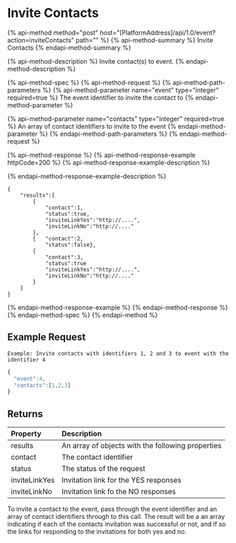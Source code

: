 # Invite Contacts

{% api-method method="post" host="\[PlatformAddress\]/api/1.0/event?action=inviteContacts" path="" %}
{% api-method-summary %}
Invite Contacts
{% endapi-method-summary %}

{% api-method-description %}
Invite contact\(s\) to event.
{% endapi-method-description %}

{% api-method-spec %}
{% api-method-request %}
{% api-method-path-parameters %}
{% api-method-parameter name="event" type="integer" required=true %}
The event identifier to invite the contact to
{% endapi-method-parameter %}

{% api-method-parameter name="contacts" type="integer" required=true %}
An array of contact identifiers to invite to the event
{% endapi-method-parameter %}
{% endapi-method-path-parameters %}
{% endapi-method-request %}

{% api-method-response %}
{% api-method-response-example httpCode=200 %}
{% api-method-response-example-description %}

{% endapi-method-response-example-description %}

```text
{
    "results":[
        {
            "contact":1,
            "status":true,
            "inviteLinkYes":"http://....",
            "inviteLinkNo":"http://...."
        },
        {   "contact":2,
            "status":false},
        {
            "contact":3,
            "status":true
            "inviteLinkYes":"http://....",
            "inviteLinkNo":"http://...."
        }
    ]
}
```
{% endapi-method-response-example %}
{% endapi-method-response %}
{% endapi-method-spec %}
{% endapi-method %}

## Example Request

`Example: Invite contacts with identifiers 1, 2 and 3 to event with the identifier 4`

```javascript
{
  "event":4,
  "contacts":[1,2,3]
}
```

## Returns

| Property | Description |
| :--- | :--- |
| results | An array of objects with the following properties |
| contact | The contact identifier |
| status | The status of the request |
| inviteLinkYes | Invitation link for the YES responses |
| inviteLinkNo | Invitation link fo the NO responses |

To invite a contact to the event, pass through the event identifier and an array of contact identifiers through to this call. The result will be a an array indicating if each of the contacts invitation was successful or not, and if so the links for responding to the invitations for both yes and no.

